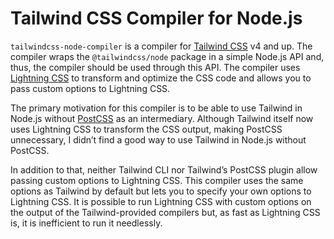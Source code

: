 # Tailwind CSS Compiler for Node.js

`tailwindcss-node-compiler` is a compiler for
[Tailwind CSS](https://tailwindcss.com) v4 and up. The compiler wraps the
`@tailwindcss/node` package in a simple Node.js API and, thus, the compiler
should be used through this API. The compiler uses
[Lightning CSS](https://lightningcss.dev) to transform and optimize the CSS code
and allows you to pass custom options to Lightning CSS.

The primary motivation for this compiler is to be able to use Tailwind in
Node.js without [PostCSS](https://postcss.org) as an intermediary. Although
Tailwind itself now uses Lightning CSS to transform the CSS output, making
PostCSS unnecessary, I didn’t find a good way to use Tailwind in Node.js without
PostCSS.

In addition to that, neither Tailwind CLI nor Tailwind’s PostCSS plugin allow
passing custom options to Lightning CSS. This compiler uses the same options as
Tailwind by default but lets you to specify your own options to Lightning CSS.
It is possible to run Lightning CSS with custom options on the output of the
Tailwind-provided compilers but, as fast as Lightning CSS is, it is inefficient
to run it needlessly.
